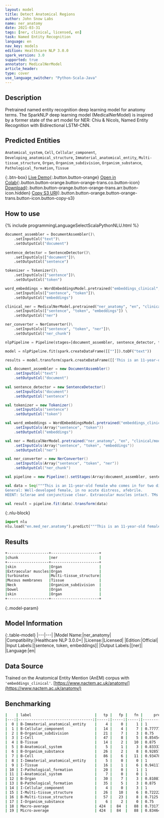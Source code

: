 ```yaml
---
layout: model
title: Detect Anatomical Regions
author: John Snow Labs
name: ner_anatomy
date: 2021-03-31
tags: [ner, clinical, licensed, en]
task: Named Entity Recognition
language: en
nav_key: models
edition: Healthcare NLP 3.0.0
spark_version: 3.0
supported: true
annotator: MedicalNerModel
article_header:
type: cover
use_language_switcher: "Python-Scala-Java"
---
```


## Description

Pretrained named entity recognition deep learning model for anatomy terms. The SparkNLP deep learning model (MedicalNerModel) is inspired by a former state of the art model for NER: Chiu & Nicols, Named Entity Recognition with Bidirectional LSTM-CNN.

## Predicted Entities

`Anatomical_system`, `Cell`, `Cellular_component`, `Developing_anatomical_structure`, `Immaterial_anatomical_entity`, `Multi-tissue_structure`, `Organ`, `Organism_subdivision`, `Organism_substance`, `Pathological_formation`, `Tissue`

{:.btn-box}
[Live Demo](https://demo.johnsnowlabs.com/healthcare/NER_ANATOMY/){:.button.button-orange}
[Open in Colab](https://colab.research.google.com/github/JohnSnowLabs/spark-nlp-workshop/blob/master/tutorials/Certification_Trainings/Healthcare/1.Clinical_Named_Entity_Recognition_Model.ipynb){:.button.button-orange.button-orange-trans.co.button-icon}
[Download](https://s3.amazonaws.com/auxdata.johnsnowlabs.com/clinical/models/ner_anatomy_en_3.0.0_3.0_1617208433342.zip){:.button.button-orange.button-orange-trans.arr.button-icon.hidden}
[Copy S3 URI](s3://auxdata.johnsnowlabs.com/clinical/models/ner_anatomy_en_3.0.0_3.0_1617208433342.zip){:.button.button-orange.button-orange-trans.button-icon.button-copy-s3}

## How to use



<div class="tabs-box" markdown="1">
{% include programmingLanguageSelectScalaPythonNLU.html %}

```python
document_assembler = DocumentAssembler()\
    .setInputCol("text")\
    .setOutputCol("document")
         
sentence_detector = SentenceDetector()\
    .setInputCols(["document"])\
    .setOutputCol("sentence")

tokenizer = Tokenizer()\
    .setInputCols(["sentence"])\
    .setOutputCol("token")

word_embeddings = WordEmbeddingsModel.pretrained("embeddings_clinical", "en", "clinical/models")\
    .setInputCols(["sentence", "token"])\
    .setOutputCol("embeddings")

clinical_ner = MedicalNerModel.pretrained("ner_anatomy", "en", "clinical/models") \
    .setInputCols(["sentence", "token", "embeddings"]) \
    .setOutputCol("ner")

ner_converter = NerConverter()\
 	.setInputCols(["sentence", "token", "ner"])\
 	.setOutputCol("ner_chunk")

nlpPipeline = Pipeline(stages=[document_assembler, sentence_detector, tokenizer, word_embeddings, clinical_ner, ner_converter])

model = nlpPipeline.fit(spark.createDataFrame([[""]]).toDF("text"))

results = model.transform(spark.createDataFrame([['This is an 11-year-old female who comes in for two different things. 1. She was seen by the allergist. No allergies present, so she stopped her Allegra, but she is still real congested and does a lot of snorting. They do not notice a lot of snoring at night though, but she seems to be always like that. 2. On her right great toe, she has got some redness and erythema. Her skin is kind of peeling a little bit, but it has been like that for about a week and a half now.\nGeneral: Well-developed female, in no acute distress, afebrile.\nHEENT: Sclerae and conjunctivae clear. Extraocular muscles intact. TMs clear. Nares patent. A little bit of swelling of the turbinates on the left. Oropharynx is essentially clear. Mucous membranes are moist.\nNeck: No lymphadenopathy.\nChest: Clear.\nAbdomen: Positive bowel sounds and soft.\nDermatologic: She has got redness along the lateral portion of her right great toe, but no bleeding or oozing. Some dryness of her skin. Her toenails themselves are very short and even on her left foot and her left great toe the toenails are very short.']], ["text"]))
```
```scala
val document_assembler = new DocumentAssembler()
    .setInputCol("text")
    .setOutputCol("document")
         
val sentence_detector = new SentenceDetector()
    .setInputCols("document")
    .setOutputCol("sentence")

val tokenizer = new Tokenizer()
    .setInputCols("sentence")
    .setOutputCol("token")

val word_embeddings = WordEmbeddingsModel.pretrained("embeddings_clinical", "en", "clinical/models")
    .setInputCols(Array("sentence", "token"))
    .setOutputCol("embeddings")

val ner = MedicalNerModel.pretrained("ner_anatomy", "en", "clinical/models")
    .setInputCols(Array("sentence", "token", "embeddings"))
    .setOutputCol("ner")

val ner_converter = new NerConverter()
 	.setInputCols(Array("sentence", "token", "ner"))
 	.setOutputCol("ner_chunk")

val pipeline = new Pipeline().setStages(Array(document_assembler, sentence_detector, tokenizer, word_embeddings, ner, ner_converter))

val data = Seq("""This is an 11-year-old female who comes in for two different things. 1. She was seen by the allergist. No allergies present, so she stopped her Allegra, but she is still real congested and does a lot of snorting. They do not notice a lot of snoring at night though, but she seems to be always like that. 2. On her right great toe, she has got some redness and erythema. Her skin is kind of peeling a little bit, but it has been like that for about a week and a half now.
General: Well-developed female, in no acute distress, afebrile.
HEENT: Sclerae and conjunctivae clear. Extraocular muscles intact. TMs clear. Nares patent. A little bit of swelling of the turbinates on the left. Oropharynx is essentially clear. Mucous membranes are moist. Neck: No lymphadenopathy. Chest: Clear. Abdomen: Positive bowel sounds and soft. Dermatologic: She has got redness along the lateral portion of her right great toe, but no bleeding or oozing. Some dryness of her skin. Her toenails themselves are very short and even on her left foot and her left great toe the toenails are very short.""").toDS.toDF("text")

val result = pipeline.fit(data).transform(data)
```


{:.nlu-block}
```python
import nlu
nlu.load("en.med_ner.anatomy").predict("""This is an 11-year-old female who comes in for two different things. 1. She was seen by the allergist. No allergies present, so she stopped her Allegra, but she is still real congested and does a lot of snorting. They do not notice a lot of snoring at night though, but she seems to be always like that. 2. On her right great toe, she has got some redness and erythema. Her skin is kind of peeling a little bit, but it has been like that for about a week and a half now.\nGeneral: Well-developed female, in no acute distress, afebrile.\nHEENT: Sclerae and conjunctivae clear. Extraocular muscles intact. TMs clear. Nares patent. A little bit of swelling of the turbinates on the left. Oropharynx is essentially clear. Mucous membranes are moist.\nNeck: No lymphadenopathy.\nChest: Clear.\nAbdomen: Positive bowel sounds and soft.\nDermatologic: She has got redness along the lateral portion of her right great toe, but no bleeding or oozing. Some dryness of her skin. Her toenails themselves are very short and even on her left foot and her left great toe the toenails are very short.""")
```

</div>

## Results

```bash
+-------------------+----------------------+
|chunk              |ner                   |
+-------------------+----------------------+
|skin               |Organ                 |
|Extraocular muscles|Organ                 |
|turbinates         |Multi-tissue_structure|
|Mucous membranes   |Tissue                |
|Neck               |Organism_subdivision  |
|bowel              |Organ                 |
|skin               |Organ                 |
+-------------------+----------------------+
```

{:.model-param}
## Model Information

{:.table-model}
|---|---|
|Model Name:|ner_anatomy|
|Compatibility:|Healthcare NLP 3.0.0+|
|License:|Licensed|
|Edition:|Official|
|Input Labels:|[sentence, token, embeddings]|
|Output Labels:|[ner]|
|Language:|en|

## Data Source

Trained on the Anatomical Entity Mention (AnEM) corpus with ``'embeddings_clinical'``.
[https://www.nactem.ac.uk/anatomy/](https://www.nactem.ac.uk/anatomy/)

## Benchmarking

```bash
|    | label                             |   tp |   fp |   fn |     prec |      rec |       f1 |
|---:|----------------------------------:|-----:|-----:|-----:|---------:|---------:|---------:|
|  0 | B-Immaterial_anatomical_entity    |    4 |    0 |    1 | 1        | 0.8      | 0.888889 |
|  1 | B-Cellular_component              |   14 |    4 |    7 | 0.777778 | 0.666667 | 0.717949 |
|  2 | B-Organism_subdivision            |   21 |    7 |    3 | 0.75     | 0.875    | 0.807692 |
|  3 | I-Cell                            |   47 |    8 |    5 | 0.854545 | 0.903846 | 0.878505 |
|  4 | B-Tissue                          |   14 |    2 |   10 | 0.875    | 0.583333 | 0.7      |
|  5 | B-Anatomical_system               |    5 |    1 |    3 | 0.833333 | 0.625    | 0.714286 |
|  6 | B-Organism_substance              |   26 |    2 |    8 | 0.928571 | 0.764706 | 0.83871  |
|  7 | B-Cell                            |   86 |    6 |   11 | 0.934783 | 0.886598 | 0.910053 |
|  8 | I-Immaterial_anatomical_entity    |    5 |    0 |    0 | 1        | 1        | 1        |
|  9 | I-Tissue                          |   16 |    1 |    6 | 0.941176 | 0.727273 | 0.820513 |
| 10 | I-Pathological_formation          |   20 |    0 |    1 | 1        | 0.952381 | 0.97561  |
| 11 | I-Anatomical_system               |    7 |    0 |    0 | 1        | 1        | 1        |
| 12 | B-Organ                           |   30 |    7 |    3 | 0.810811 | 0.909091 | 0.857143 |
| 13 | B-Pathological_formation          |   35 |    5 |    3 | 0.875    | 0.921053 | 0.897436 |
| 14 | I-Cellular_component              |    4 |    0 |    3 | 1        | 0.571429 | 0.727273 |
| 15 | I-Multi-tissue_structure          |   26 |   10 |    6 | 0.722222 | 0.8125   | 0.764706 |
| 16 | B-Multi-tissue_structure          |   57 |   23 |    8 | 0.7125   | 0.876923 | 0.786207 |
| 17 | I-Organism_substance              |    6 |    2 |    0 | 0.75     | 1        | 0.857143 |
| 18 | Macro-average                     | 424  |  84  |   88 | 0.731775 | 0.682666 | 0.706368 |
| 19 | Micro-average                     | 424  |  84  |   88 | 0.834646 | 0.828125 | 0.831372 |
```